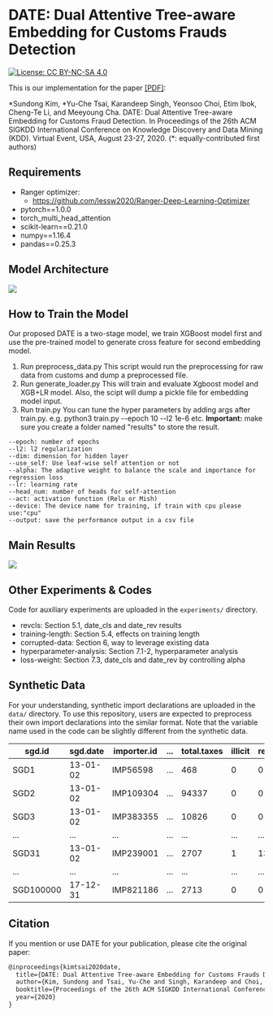 # DATE: Dual Attentive Tree-aware Embedding for Customs Frauds Detection
[![License: CC BY-NC-SA 4.0](https://img.shields.io/badge/License-CC%20BY--NC--SA%204.0-lightgrey.svg)](https://creativecommons.org/licenses/by-nc-sa/4.0/)

This is our implementation for the paper [[PDF]](kdd2020-date.pdf):

\*Sundong Kim, \*Yu-Che Tsai, Karandeep Singh, Yeonsoo Choi, Etim Ibok, Cheng-Te Li, and Meeyoung Cha. DATE: Dual Attentive Tree-aware Embedding for Customs Fraud Detection. In Proceedings of the 26th ACM SIGKDD International Conference on Knowledge Discovery and Data Mining (KDD). Virtual Event, USA, August 23-27, 2020. (\*: equally-contributed first authors) 

## Requirements
* Ranger optimizer:
    * https://github.com/lessw2020/Ranger-Deep-Learning-Optimizer
* pytorch==1.0.0
* torch_multi_head_attention
* scikit-learn==0.21.0
* numpy==1.16.4
* pandas==0.25.3 

## Model Architecture
![](https://i.imgur.com/0BmFe7K.jpg)


## How to Train the Model
Our proposed DATE is a two-stage model, we train XGBoost model first and use the pre-trained model to generate cross feature for second embedding model.

1. Run preprocess_data.py 
This script would run the preprocessing for raw data from customs and dump a preprocessed file.
2. Run generate_loader.py
This will train and evaluate Xgboost model and XGB+LR model.
Also, the scipt will dump a pickle file for embedding model input.
3. Run train.py
You can tune the hyper parameters by adding args after train.py.
e.g. python3 train.py --epoch 10 --l2 1e-6 etc.
__Important:__ make sure you create a folder named "results" to store the result.
```
--epoch: number of epochs
--l2: l2 regularization 
--dim: dimension for hidden layer
--use_self: Use leaf-wise self attention or not 
--alpha: The adaptive weight to balance the scale and importance for regression loss
--lr: learning rate
--head_num: number of heads for self-attention
--act: activation function (Relu or Mish)
--device: The device name for training, if train with cpu please use:"cpu" 
--output: save the performance output in a csv file
```

## Main Results
![](https://i.imgur.com/20EwrQQ.png)

## Other Experiments & Codes 
Code for auxiliary experiments are uploaded in the `experiments/` directory.
* revcls: Section 5.1, date_cls and date_rev results 
* training-length: Section 5.4, effects on training length
* corrupted-data: Section 6, way to leverage existing data
* hyperparameter-analysis: Section 7.1-2, hyperparameter analysis
* loss-weight: Section 7.3, date_cls and date_rev by controlling alpha


## Synthetic Data
For your understanding, synthetic import declarations are uploaded in the `data/` directory.
To use this repository, users are expected to preprocess their own import declarations into the similar format.
Note that the variable name used in the code can be slightly different from the synthetic data.

|   sgd.id | sgd.date        |   importer.id | ... |   total.taxes | illicit   | revenue   |
|-------|------------------|----------|-----|------------------|------------------|----------|
|    SGD1 | 13-01-02 |    IMP56598 | ... | 468 | 0    | 0   |
|    SGD2 | 13-01-02 |   IMP109304 | ... | 94337 | 0  | 0    |
|    SGD3 | 13-01-02 |  IMP383355  | ... | 10826 | 0    | 0   |
|    ...  | ...      |  ... | ... |   ...  | ...  | ...   | 
|  SGD31 | 13-01-02 | IMP239001 | ... | 2707 | 1 | 1302 |
|    ...  | ...      |  ... | ... |   ...  | ...  | ...    | 
|   SGD100000 | 17-12-31  |  IMP821186 | ... |  2713 | 0    | 0 |

## Citation
If you mention or use DATE for your publication, please cite the original paper:
```LaTeX
@inproceedings{kimtsai2020date,
  title={DATE: Dual Attentive Tree-aware Embedding for Customs Frauds Detection},
  author={Kim, Sundong and Tsai, Yu-Che and Singh, Karandeep and Choi, Yeonsoo and Ibok, Etim and Li, Cheng-Te and Cha, Meeyoung},
  booktitle={Proceedings of the 26th ACM SIGKDD International Conference on Knowledge Discovery and Data Mining},
  year={2020}
}
```
